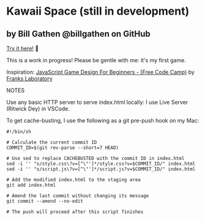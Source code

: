 # Kawaii Space (still in development)
## by Bill Gathen @billgathen on GitHub

[Try it here!](https://billgathen.github.io/kawaii-space) 🚀

This is a work in progress! Please be gentle with me: it's my first game.

Inspiration: [JavaScript Game Design For Beginners - (Free Code Camp)](https://youtu.be/GFO_txvwK_c?si=aFi1dDkq4VmsbARB) by [Franks Laboratory](http://www.youtube.com/@Frankslaboratory)

NOTES

Use any basic HTTP server to serve index.html locally: I use Live Server (Ritwick Dey) in VSCode.

To get cache-busting, I use the following as a git pre-push hook on my Mac:

```shell
#!/bin/sh

# Calculate the current commit ID
COMMIT_ID=$(git rev-parse --short=7 HEAD)

# Use sed to replace CACHEBUSTED with the commit ID in index.html
sed -i '' "s/style.css\?v=[^\"']*/style.css?v=$COMMIT_ID/" index.html
sed -i '' "s/script.js\?v=[^\"']*/script.js?v=$COMMIT_ID/" index.html

# Add the modified index.html to the staging area
git add index.html

# Amend the last commit without changing its message
git commit --amend --no-edit

# The push will proceed after this script finishes
```